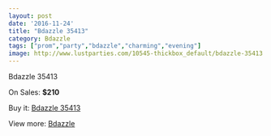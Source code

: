 ```yaml
---
layout: post
date: '2016-11-24'
title: "Bdazzle 35413"
category: Bdazzle
tags: ["prom","party","bdazzle","charming","evening"]
image: http://www.lustparties.com/10545-thickbox_default/bdazzle-35413.jpg
---
```

Bdazzle 35413

On Sales: **$210**
<a href="https://www.lustparties.com/en/bdazzle/3569-bdazzle-35413.html"><amp-img layout="responsive" width="600" height="600" src="//www.lustparties.com/10545-thickbox_default/bdazzle-35413.jpg" alt="Bdazzle 35413 0" /></a>
<a href="https://www.lustparties.com/en/bdazzle/3569-bdazzle-35413.html"><amp-img layout="responsive" width="600" height="600" src="//www.lustparties.com/10546-thickbox_default/bdazzle-35413.jpg" alt="Bdazzle 35413 1" /></a>

Buy it: [Bdazzle 35413](https://www.lustparties.com/en/bdazzle/3569-bdazzle-35413.html "Bdazzle 35413")

View more: [Bdazzle](https://www.lustparties.com/en/14-bdazzle "Bdazzle")